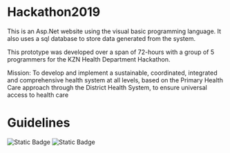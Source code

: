 # Hackathon2019

This is an Asp.Net website using the visual basic programming language. It also uses a sql database to store data generated from the system.

This prototype was developed over a span of 72-hours with a group of 5 programmers for the KZN Health Department Hackathon.

Mission:
To develop and implement a sustainable, coordinated, integrated and comprehensive health system at all levels, based on the Primary Health Care approach through the District Health System, to ensure universal access to health care

# Guidelines
![Static Badge](https://img.shields.io/badge/Visual%20Studio-2015-Green) ![Static Badge](https://img.shields.io/badge/.Net%20Framework-4-Purple)
